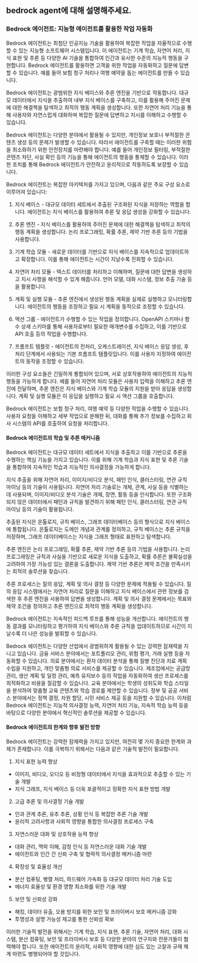 ## bedrock agent에 대해 설명해주세요. 

### Bedrock 에이전트: 지능형 에이전트를 활용한 작업 자동화

Bedrock 에이전트는 최첨단 인공지능 기술을 활용하여 복잡한 작업을 자율적으로 수행할 수 있는 지능형 소프트웨어 시스템입니다. 이 에이전트는 기계 학습, 자연어 처리, 지식 표현 및 추론 등 다양한 AI 기술을 통합하여 인간과 유사한 수준의 지능적 행동을 구현합니다. Bedrock 에이전트를 활용하면 고객을 위한 작업을 자동화하고 질문에 답변할 수 있습니다. 예를 들어 보험 청구 처리나 여행 예약을 돕는 에이전트를 만들 수 있습니다.

Bedrock 에이전트는 광범위한 지식 베이스와 추론 엔진을 기반으로 작동합니다. 대규모 데이터에서 지식을 추출하여 내부 지식 베이스를 구축하고, 이를 활용해 주어진 문제에 대한 해결책을 탐색하고 최적의 행동 계획을 생성합니다. 또한 자연어 처리 기능을 통해 사용자와 자연스럽게 대화하며 복잡한 질문에 답변하고 지시를 이해하고 수행할 수 있습니다.

Bedrock 에이전트는 다양한 분야에서 활용될 수 있지만, 개인정보 보호나 부적절한 콘텐츠 생성 등의 문제가 발생할 수 있습니다. 따라서 에이전트를 구축할 때는 이러한 위험을 최소화하기 위한 안전장치를 마련해야 합니다. 예를 들어 개인정보 필터링, 부적절한 콘텐츠 차단, 사실 확인 등의 기능을 통해 에이전트의 행동을 통제할 수 있습니다. 이러한 조치를 통해 Bedrock 에이전트가 안전하고 윤리적으로 작동하도록 보장할 수 있습니다.



Bedrock 에이전트는 복잡한 아키텍처를 가지고 있으며, 다음과 같은 주요 구성 요소로 이루어져 있습니다:

1. 지식 베이스 - 대규모 데이터 세트에서 추출된 구조화된 지식을 저장하는 역할을 합니다. 에이전트는 지식 베이스를 활용하여 추론 및 응답 생성을 강화할 수 있습니다.

2. 추론 엔진 - 지식 베이스를 활용하여 주어진 문제에 대한 해결책을 탐색하고 최적의 행동 계획을 생성합니다. 논리 프로그래밍, 확률 추론, 제약 기반 추론 등의 기법을 사용합니다.

3. 기계 학습 모듈 - 새로운 데이터를 기반으로 지식 베이스를 지속적으로 업데이트하고 확장합니다. 이를 통해 에이전트는 시간이 지날수록 진화할 수 있습니다.

4. 자연어 처리 모듈 - 텍스트 데이터를 처리하고 이해하며, 질문에 대한 답변을 생성하고 지시 사항을 해석할 수 있게 해줍니다. 언어 모델, 대화 시스템, 정보 추출 기술 등을 활용합니다.

5. 계획 및 실행 모듈 - 추론 엔진에서 생성된 행동 계획을 실제로 실행하고 모니터링합니다. 에이전트의 행동을 조정하고 필요 시 계획을 동적으로 조정할 수 있습니다.

6. 액션 그룹 - 에이전트가 수행할 수 있는 작업을 정의합니다. OpenAPI 스키마나 함수 상세 스키마를 통해 사용자로부터 필요한 매개변수를 수집하고, 이를 기반으로 API 호출 등의 작업을 수행합니다.

7. 프롬프트 템플릿 - 에이전트의 전처리, 오케스트레이션, 지식 베이스 응답 생성, 후처리 단계에서 사용되는 기본 프롬프트 템플릿입니다. 이를 사용자 지정하여 에이전트의 동작을 조정할 수 있습니다.

이러한 구성 요소들은 긴밀하게 통합되어 있으며, 서로 상호작용하여 에이전트의 지능적 행동을 가능하게 합니다. 예를 들어 자연어 처리 모듈은 사용자 입력을 이해하고 추론 엔진에 전달하며, 추론 엔진은 지식 베이스와 기계 학습 모듈의 지원을 받아 응답을 생성합니다. 계획 및 실행 모듈은 이 응답을 실행하고 필요 시 액션 그룹을 호출합니다.

Bedrock 에이전트는 보험 청구 처리, 여행 예약 등 다양한 작업을 수행할 수 있습니다. 사용자 요청을 이해하고 세부 작업으로 분해한 뒤, 대화를 통해 추가 정보를 수집하고 회사 시스템의 API를 호출하여 요청을 처리합니다.


#### Bedrock 에이전트의 학습 및 추론 메커니즘

Bedrock 에이전트는 대규모 데이터 세트에서 지식을 추출하고 이를 기반으로 추론을 수행하는 핵심 기능을 가지고 있습니다. 이를 위해 기계 학습과 지식 표현 및 추론 기술을 통합하여 지속적인 학습과 지능적인 의사결정을 가능하게 합니다.

지식 추출을 위해 자연어 처리, 이미지/비디오 분석, 패턴 인식, 클러스터링, 연관 규칙 마이닝 등의 기술이 사용됩니다. 자연어 처리 기술로는 개체, 관계, 사실 등을 식별하는 데 사용되며, 이미지/비디오 분석 기술은 개체, 장면, 활동 등을 인식합니다. 또한 구조화되지 않은 데이터에서 패턴과 규칙을 발견하기 위해 패턴 인식, 클러스터링, 연관 규칙 마이닝 등의 기술이 활용됩니다.

추출된 지식은 온톨로지, 규칙 베이스, 그래프 데이터베이스 등의 형식으로 지식 베이스에 통합됩니다. 온톨로지는 도메인 개념과 관계를 정의하고, 규칙 베이스는 추론 규칙을 저장하며, 그래프 데이터베이스는 지식을 그래프 형태로 표현하고 탐색합니다.

추론 엔진은 논리 프로그래밍, 확률 추론, 제약 기반 추론 등의 기법을 사용합니다. 논리 프로그래밍은 규칙과 사실을 기반으로 새로운 지식을 도출하고, 확률 추론은 불확실성을 고려하여 가장 가능성 있는 결론을 도출합니다. 제약 기반 추론은 제약 조건을 만족시키는 최적의 솔루션을 찾습니다.

추론 프로세스는 질의 응답, 계획 및 의사 결정 등 다양한 문제에 적용될 수 있습니다. 질의 응답 시스템에서는 자연어 처리로 질문을 이해하고 지식 베이스에서 관련 정보를 검색한 후 추론 엔진을 사용하여 답변을 생성합니다. 계획 및 의사 결정 문제에서는 목표와 제약 조건을 정의하고 추론 엔진으로 최적의 행동 계획을 생성합니다.

Bedrock 에이전트는 지속적인 피드백 루프를 통해 성능을 개선합니다. 에이전트의 행동 결과를 모니터링하고 평가하여 지식 베이스와 추론 규칙을 업데이트하므로 시간이 지날수록 더 나은 성능을 발휘할 수 있습니다.



Bedrock 에이전트는 다양한 산업에서 광범위하게 활용될 수 있는 강력한 잠재력을 지니고 있습니다. 금융 서비스 분야에서는 포트폴리오 관리, 위험 평가, 거래 실행 등을 자동화할 수 있습니다. 의료 분야에서는 환자 데이터 분석을 통해 질병 진단과 치료 계획 수립을 지원하고, 개인 맞춤형 의료 서비스를 제공할 수 있습니다. 제조업에서는 공급망 관리, 생산 계획 및 일정 관리, 예측 유지보수 등의 작업을 자동화하여 생산 프로세스를 최적화하고 비용을 절감할 수 있습니다. 교육 분야에서는 학생의 성취도와 학습 스타일을 분석하여 맞춤형 교육 콘텐츠와 학습 경로를 제안할 수 있습니다. 정부 및 공공 서비스 분야에서는 정책 결정, 자원 할당, 시민 서비스 제공 등을 지원할 수 있습니다. 이처럼 Bedrock 에이전트는 지능적 의사결정 능력, 자연어 처리 기능, 지속적 학습 능력 등을 바탕으로 다양한 분야에서 혁신적인 솔루션을 제공할 수 있습니다.


#### Bedrock 에이전트의 한계와 향후 발전 방향

Bedrock 에이전트는 강력한 잠재력을 가지고 있지만, 여전히 몇 가지 중요한 한계와 과제가 존재합니다. 이를 극복하기 위해서는 다음과 같은 기술적 발전이 필요합니다.

1. 지식 표현 능력 향상
- 이미지, 비디오, 오디오 등 비정형 데이터에서 지식을 효과적으로 추출할 수 있는 기술 개발
- 지식 그래프, 지식 베이스 등 더욱 포괄적이고 정확한 지식 표현 방법 개발

2. 고급 추론 및 의사결정 기술 개발
- 인과 관계 추론, 유추 추론, 상황 인식 등 복잡한 추론 기술 개발
- 윤리적 고려사항과 사회적 영향을 통합한 의사결정 프로세스 구축

3. 자연스러운 대화 및 상호작용 능력 향상
- 대화 관리, 맥락 이해, 감정 인식 등 자연스러운 대화 기술 개발
- 에이전트와 인간 간 신뢰 구축 및 협력적 의사결정 메커니즘 마련

4. 확장성 및 효율성 개선
- 분산 컴퓨팅, 병렬 처리, 하드웨어 가속화 등 대규모 데이터 처리 기술 도입
- 에너지 효율성 및 환경 영향 최소화를 위한 기술 개발

5. 보안 및 신뢰성 강화
- 해킹, 데이터 유출, 오용 방지를 위한 보안 및 프라이버시 보호 메커니즘 강화
- 투명성과 설명 가능성 제고를 통한 신뢰성 확보

이러한 기술적 발전을 위해서는 기계 학습, 지식 표현, 추론 기술, 자연어 처리, 대화 시스템, 분산 컴퓨팅, 보안 및 프라이버시 보호 등 다양한 분야의 연구자와 전문가들이 협력해야 합니다. 또한 에이전트의 윤리적, 사회적 영향에 대한 심도 있는 고찰과 규제 체계 마련도 병행되어야 할 것입니다.


